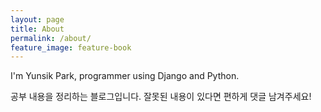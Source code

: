 ```yaml
---
layout: page
title: About
permalink: /about/
feature_image: feature-book
---
```


I'm Yunsik Park, programmer using Django and Python.

공부 내용을 정리하는 블로그입니다.
잘못된 내용이 있다면 편하게 댓글 남겨주세요!
